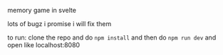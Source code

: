 memory game in svelte

lots of bugz i promise i will fix them

to run:
clone the repo and do `npm install` and then do `npm run dev` and open like localhost:8080
